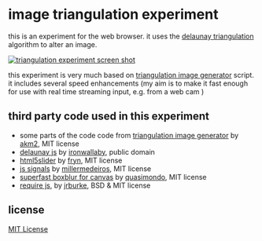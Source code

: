 image triangulation experiment
===

this is an experiment for the web browser. it uses the [delaunay triangulation](https://en.wikipedia.org/wiki/Delaunay_triangulation) algorithm to alter an image.

[![triangulation experiment screen shot](http://dl.dropboxusercontent.com/u/1098704/Screenshots/github-triangulation.png)](http://snorpey.github.io/triangulation/)

this experiment is very much based on [triangulation image generator](http://jsdo.it/akm2/xoYx) script. it includes several speed enhancements (my aim is to make it fast enough for use with real time streaming input, e.g. from a web cam )

third party code used in this experiment
---
* some parts of the code code from [triangulation image generator](http://jsdo.it/akm2/xoYx) by [akm2](http://codepen.io/akm2), MIT license
* [delaunay js](https://github.com/ironwallaby/delaunay) by [ironwallaby](https://github.com/ironwallaby), public domain
* [html5slider](http://frankyan.com/labs/html5slider/) by [fryn](https://github.com/fryn), MIT license
* [js signals](http://millermedeiros.github.io/js-signals/) by [millermedeiros](https://github.com/millermedeiros), MIT license
* [superfast boxblur for canvas](http://quasimondo.com/BoxBlurForCanvas/FastBlurDemo.html) by [quasimondo](https://github.com/quasimondo), MIT license
* [require js](http://requirejs.org/), by [jrburke](jrburke), BSD & MIT license

license
---
[MIT License](http://www.opensource.org/licenses/mit-license.php)